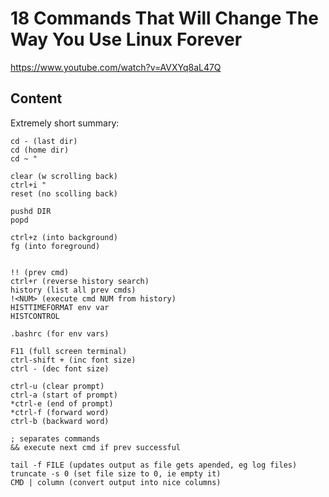 # 18 Commands That Will Change The Way You Use Linux Forever

https://www.youtube.com/watch?v=AVXYq8aL47Q

## Content

Extremely short summary:

```
cd - (last dir)
cd (home dir)
cd ~ "

clear (w scrolling back)
ctrl+i "
reset (no scolling back)

pushd DIR
popd

ctrl+z (into background)
fg (into foreground)


!! (prev cmd)
ctrl+r (reverse history search)
history (list all prev cmds)
!<NUM> (execute cmd NUM from history)
HISTTIMEFORMAT env var
HISTCONTROL

.bashrc (for env vars)

F11 (full screen terminal)
ctrl-shift + (inc font size)
ctrl - (dec font size)

ctrl-u (clear prompt)
ctrl-a (start of prompt)
*ctrl-e (end of prompt)
*ctrl-f (forward word)
ctrl-b (backward word)

; separates commands
&& execute next cmd if prev successful

tail -f FILE (updates output as file gets apended, eg log files)
truncate -s 0 (set file size to 0, ie empty it)
CMD | column (convert output into nice columns)
```

